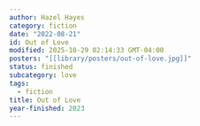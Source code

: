```yaml
---
author: Hazel Hayes
category: fiction
date: "2022-08-21"
id: Out of Love
modified: 2025-10-29 02:14:33 GMT-04:00
posters: "[[library/posters/out-of-love.jpg]]"
status: finished
subcategory: love
tags:
  - fiction
title: Out of Love
year-finished: 2023
---
```

